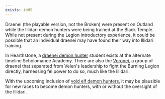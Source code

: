 ```yaml
---
exists: inHS
---
```


Draenei (the playable version, not the Broken) were present on Outland while the Illidari demon hunters were being trained at the Black Temple. While not present during the Legion introductory experience, it could be possible that an individual draenei may have found their way into Illidari training.

In Hearthstone, a [draenei demon hunter](https://hearthstone.wiki.gg/wiki/Soulshard_Lapidary) student exists at the alternate timeline Scholomance Academy. There are also the [Voronei](https://hearthstone.wiki.gg/wiki/Dirdra,_Rebel_Captain), a group of draenei that separated from Velen's leadership to fight the Burning Legion directly, harnessing fel power to do so, much like the Illidari.

With the upcoming inclusion of [void elf demon hunters](/void-elf/demon-hunter/), it may be plausible for new races to become demon hunters, with or without the oversight of the Illidari.
